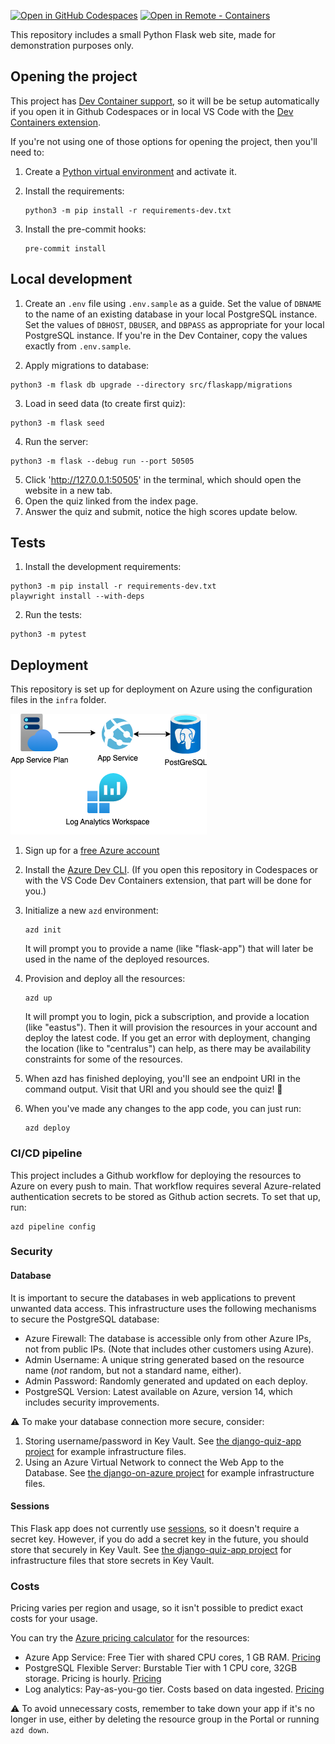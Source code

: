 [![Open in GitHub Codespaces](https://img.shields.io/static/v1?style=for-the-badge&label=GitHub+Codespaces&message=Open&color=brightgreen&logo=github)](https://github.com/codespaces/new?hide_repo_select=true&ref=main&repo=pamelafox%2Fflask-db-quiz-example&machine=standardLinux32gb&devcontainer_path=.devcontainer%2Fdevcontainer.json&location=WestUs2)
[![Open in Remote - Containers](https://img.shields.io/static/v1?style=for-the-badge&label=Remote%20-%20Containers&message=Open&color=blue&logo=visualstudiocode)](https://vscode.dev/redirect?url=vscode://ms-vscode-remote.remote-containers/cloneInVolume?url=https://github.com%2Fpamelafox%2Fflask-db-quiz-example)

This repository includes a small Python Flask web site, made for demonstration purposes only.

## Opening the project

This project has [Dev Container support](https://code.visualstudio.com/docs/devcontainers/containers), so it will be be setup automatically if you open it in Github Codespaces or in local VS Code with the [Dev Containers extension](https://marketplace.visualstudio.com/items?itemName=ms-vscode-remote.remote-containers).

If you're not using one of those options for opening the project, then you'll need to:

1. Create a [Python virtual environment](https://docs.python.org/3/tutorial/venv.html#creating-virtual-environments) and activate it.

2. Install the requirements:

    ```shell
    python3 -m pip install -r requirements-dev.txt
    ```

3. Install the pre-commit hooks:

    ```shell
    pre-commit install
    ```

## Local development


1. Create an `.env` file using `.env.sample` as a guide. Set the value of `DBNAME` to the name of an existing database in your local PostgreSQL instance. Set the values of `DBHOST`, `DBUSER`, and `DBPASS` as appropriate for your local PostgreSQL instance. If you're in the Dev Container, copy the values exactly from `.env.sample`.

2. Apply migrations to database:

```console
python3 -m flask db upgrade --directory src/flaskapp/migrations
```

3. Load in seed data (to create first quiz):

```console
python3 -m flask seed
```

4. Run the server:

```console
python3 -m flask --debug run --port 50505
```

5. Click 'http://127.0.0.1:50505' in the terminal, which should open the website in a new tab.
6. Open the quiz linked from the index page.
7. Answer the quiz and submit, notice the high scores update below.

## Tests

1. Install the development requirements:

```console
python3 -m pip install -r requirements-dev.txt
playwright install --with-deps
```

2. Run the tests:

```console
python3 -m pytest
```

## Deployment

This repository is set up for deployment on Azure using the configuration files in the `infra` folder.

![Architecture diagram: App Service, PostgreSQL Flexible server, Log Analytics](readme_diagram.png)

1. Sign up for a [free Azure account](https://azure.microsoft.com/free/?WT.mc_id=python-79461-pamelafox)
2. Install the [Azure Dev CLI](https://learn.microsoft.com/azure/developer/azure-developer-cli/install-azd?WT.mc_id=python-79461-pamelafox). (If you open this repository in Codespaces or with the VS Code Dev Containers extension, that part will be done for you.)
3. Initialize a new `azd` environment:

    ```shell
    azd init
    ```

    It will prompt you to provide a name (like "flask-app") that will later be used in the name of the deployed resources.

4. Provision and deploy all the resources:

    ```shell
    azd up
    ```

    It will prompt you to login, pick a subscription, and provide a location (like "eastus"). Then it will provision the resources in your account and deploy the latest code. If you get an error with deployment, changing the location (like to "centralus") can help, as there may be availability constraints for some of the resources.

5. When azd has finished deploying, you'll see an endpoint URI in the command output. Visit that URI and you should see the quiz! 🎉

6. When you've made any changes to the app code, you can just run:

    ```shell
    azd deploy
    ```

### CI/CD pipeline

This project includes a Github workflow for deploying the resources to Azure
on every push to main. That workflow requires several Azure-related authentication secrets
to be stored as Github action secrets. To set that up, run:

```shell
azd pipeline config
```

### Security

#### Database

It is important to secure the databases in web applications to prevent unwanted data access.
This infrastructure uses the following mechanisms to secure the PostgreSQL database:

* Azure Firewall: The database is accessible only from other Azure IPs, not from public IPs. (Note that includes other customers using Azure).
* Admin Username: A unique string generated based on the resource name (*not* random, but not a standard name, either).
* Admin Password: Randomly generated and updated on each deploy.
* PostgreSQL Version: Latest available on Azure, version 14, which includes security improvements.

⚠️ To make your database connection more secure, consider:

1. Storing username/password in Key Vault. See [the django-quiz-app project](https://github.com/pamelafox/django-quiz-app) for example infrastructure files.
2. Using an Azure Virtual Network to connect the Web App to the Database. See [the django-on-azure project](https://github.com/tonybaloney/django-on-azure) for example infrastructure files.

#### Sessions

This Flask app does not currently use [sessions](https://flask.palletsprojects.com/en/2.3.x/quickstart/#sessions), so it doesn't require a secret key. However, if you do add a secret key in the future, you should store that securely in Key Vault. See [the django-quiz-app project](https://github.com/pamelafox/django-quiz-app) for infrastructure files that store secrets in Key Vault.

### Costs

Pricing varies per region and usage, so it isn't possible to predict exact costs for your usage.

You can try the [Azure pricing calculator](https://azure.com/e/6bf1c15e609249b3b223ca3ceadeba94) for the resources:

- Azure App Service: Free Tier with shared CPU cores, 1 GB RAM. [Pricing](https://azure.microsoft.com/pricing/details/app-service/linux/)
- PostgreSQL Flexible Server: Burstable Tier with 1 CPU core, 32GB storage. Pricing is hourly. [Pricing](https://azure.microsoft.com/pricing/details/postgresql/flexible-server/)
- Log analytics: Pay-as-you-go tier. Costs based on data ingested. [Pricing](https://azure.microsoft.com/pricing/details/monitor/)

⚠️ To avoid unnecessary costs, remember to take down your app if it's no longer in use,
either by deleting the resource group in the Portal or running `azd down`.
